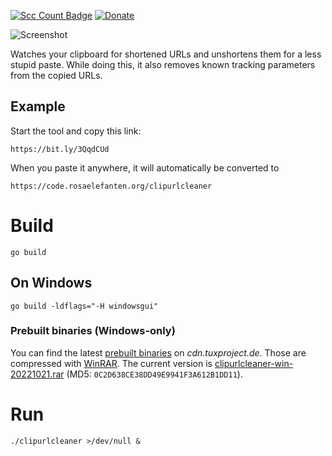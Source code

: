 [![Scc Count Badge](https://sloc.xyz/github/dertuxmalwieder/clipurlcleaner?category=code)](https://github.com/dertuxmalwieder/clipurlcleaner) [![Donate](https://img.shields.io/badge/Donate-PayPal-green.svg)](https://paypal.me/GebtmireuerGeld)

![Screenshot](https://i.imgur.com/7VSRqHb.png)

Watches your clipboard for shortened URLs and unshortens them for a less stupid paste. While doing this, it also removes known tracking parameters from the copied URLs.

## Example

Start the tool and copy this link:

    https://bit.ly/3QqdCUd

When you paste it anywhere, it will automatically be converted to

    https://code.rosaelefanten.org/clipurlcleaner

# Build

`go build`

## On Windows

`go build -ldflags="-H windowsgui"`

### Prebuilt binaries (Windows-only)

You can find the latest [prebuilt binaries](https://cdn.tuxproject.de/projects/clipurlcleaner/) on *cdn.tuxproject.de*. Those are compressed with [WinRAR](https://www.rarlab.com). The current version is [clipurlcleaner-win-20221021.rar](https://cdn.tuxproject.de/projects/clipurlcleaner/clipurlcleaner-win-20221021.rar) (MD5: `0C2D638CE38DD49E9941F3A612B1DD11`).

# Run

`./clipurlcleaner >/dev/null &`
